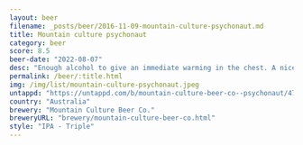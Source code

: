 ```yaml
---
layout: beer
filename: _posts/beer/2016-11-09-mountain-culture-psychonaut.md
title: Mountain culture psychonaut
category: beer
score: 8.5
beer-date: "2022-08-07"
desc: "Enough alcohol to give an immediate warming in the chest. A nice west coast IPA without being too bitter. Smells very dank"
permalink: /beer/:title.html
img: /img/list/mountain-culture-psychonaut.jpeg
untappd: "https://untappd.com/b/mountain-culture-beer-co--psychonaut/4708905"
country: "Australia"
brewery: "Mountain Culture Beer Co."
breweryURL: "brewery/mountain-culture-beer-co.html"
style: "IPA - Triple"
---
```

